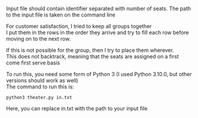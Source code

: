 Input file should contain identifier separated with number of seats. The path to the input file is taken on the command line

For customer satisfaction, I tried to keep all groups together <br>
I put them in the rows in the order they arrive and try to fill each row before moving on to the next row.<br>

If this is not possible for the group, then I try to place them wherever.<br>
This does not backtrack, meaning that the seats are assigned on a first come first serve basis

To run this, you need some form of Python 3 (I used Python 3.10.0, but other versions should work as well)<br>
The command to run this is:
```shell
python3 theater.py in.txt
```
Here, you can replace in.txt with the path to your input file